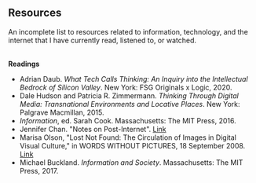 ## Resources
An incomplete list to resources related to information, technology, and the internet that I have currently read, listened to, or watched.<br><br>

**Readings**<br>
* Adrian Daub. _What Tech Calls Thinking: An Inquiry into the Intellectual Bedrock of Silicon Valley_. New York: FSG Originals x Logic, 2020.<br>
* Dale Hudson and Patricia R. Zimmermann. *Thinking Through Digital Media: Transnational Environments and Locative Places*. New York: Palgrave Macmillan, 2015.<br>
* _Information_, ed. Sarah Cook. Massachusetts: The MIT Press, 2016.<br>
* Jennifer Chan. "Notes on Post-Internet". [Link](https://www.academia.edu/7508373/Notes_on_Post_Internet)<br>
* Marisa Olson, "Lost Not Found: The Circulation of Images in Digital Visual Culture," in WORDS WITHOUT PICTURES, 18 September 2008. [Link](https://www.academia.edu/26348235/_Lost_Not_Found_The_Circulation_of_Images_in_Digital_Visual_Culture_from_Words_Without_Pictures)<br>
* Michael Buckland. *Information and Society*. Massachusetts: The MIT Press, 2017.<br>
